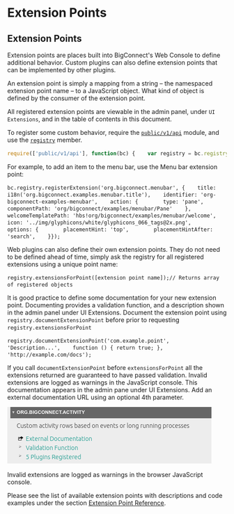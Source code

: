# Extension Points

## Extension Points <a id="extension-points"></a>

Extension points are places built into BigConnect's Web Console to define additional behavior. Custom plugins can also define extension points that can be implemented by other plugins.

An extension point is simply a mapping from a string – the namespaced extension point name – to a JavaScript object. What kind of object is defined by the consumer of the extension point.

All registered extension points are viewable in the admin panel, under `UI Extensions`, and in the table of contents in this document.

To register some custom behavior, require the [`public/v1/api`](https://docs.bigconnect.io/~/drafts/-LQEgexO3YP4CDrrELDr/primary/javascript/module-public_v1_api.html) module, and use the [`registry`](https://docs.bigconnect.io/~/drafts/-LQEgexO3YP4CDrrELDr/primary/javascript/module-registry.html) member.

```javascript
require(['public/v1/api'], function(bc) {    var registry = bc.registry;    registry.registerExtension([extension point name], [extension point object])})
```

For example, to add an item to the menu bar, use the Menu bar extension point:

```text
bc.registry.registerExtension('org.bigconnect.menubar', {    title: i18n('org.bigconnect.examples.menubar.title'),    identifier: 'org-bigconnect-examples-menubar',    action: {        type: 'pane',        componentPath: 'org/bigconnect/examples/menubar/Pane'    },    welcomeTemplatePath: 'hbs!org/bigconnect/examples/menubar/welcome',    icon: '../img/glyphicons/white/glyphicons_066_tags@2x.png',    options: {        placementHint: 'top',        placementHintAfter: 'search',    }});
```

Web plugins can also define their own extension points. They do not need to be defined ahead of time, simply ask the registry for all registered extensions using a unique point name:

```text
registry.extensionsForPoint([extension point name]);// Returns array of registered objects
```

It is good practice to define some documentation for your new extension point. Documenting provides a validation function, and a description shown in the admin panel under UI Extensions. Document the extension point using `registry.documentExtensionPoint` before prior to requesting `registry.extensionsForPoint`

```text
registry.documentExtensionPoint('com.example.point',    'Description...',    function () { return true; },    'http://example.com/docs');
```

If you call `documentExtensionPoint` before `extensionsForPoint` all the extensions returned are guaranteed to have passed validation. Invalid extensions are logged as warnings in the JavaScript console. This documentation appears in the admin pane under UI Extensions. Add an external documentation URL using an optional 4th parameter.

![](../../../.gitbook/assets/image%20%2815%29.png)

Invalid extensions are logged as warnings in the browser JavaScript console.

Please see the list of available extension points with descriptions and code examples under the section [Extension Point Reference](../../extension-point-reference/).



